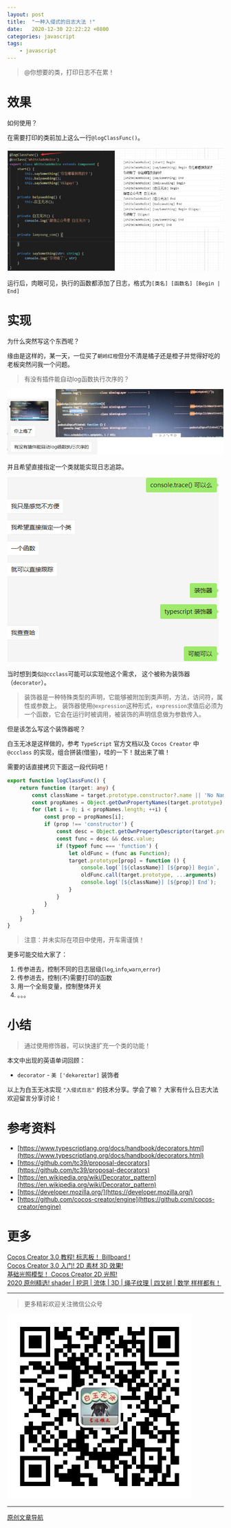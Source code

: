 ```yaml
---
layout: post
title:  "一种入侵式的日志大法 !"
date:   2020-12-30 22:22:22 +0800
categories: javascript
tags:
    - javascript
---
```


> @你想要的类，打印日志不在累！

# 效果

如何使用？

在需要打印的类前加上这么一行`@logClassFunc()`。  

![效果展示](/img/in-post/202012/30-01.png)    

运行后，肉眼可见，执行的函数都添加了日志，格式为`[类名] [函数名] [Begin | End]`  


# 实现

为什么突然写这个东西呢？

缘由是这样的，某一天，一位买了`朝岭红橙`但分不清是橘子还是橙子并觉得好吃的老板突然问我一个问题。

> 有没有插件能自动log函数执行次序的？  

![聊天记录1](/img/in-post/202012/30-02.jpg)    

并且希望直接指定一个类就能实现日志追踪。  

![聊天记录2](/img/in-post/202012/30-03.png)      

当时想到类似`@ccclass`可能可以实现他这个需求， 这个被称为装饰器（`decorator`）。  

> 装饰器是一种特殊类型的声明，它能够被附加到类声明，方法，访问符，属性或参数上。 装饰器使用`@expression`这种形式，`expression`求值后必须为一个函数，它会在运行时被调用，被装饰的声明信息做为参数传入。   

但是该怎么写这个装饰器呢？

白玉无冰是这样做的，参考 `TypeScript` 官方文档以及 `Cocos Creator` 中 `@ccclass` 的实现，组合拼装(借鉴)，哇的一下！就出来了嘛！

需要的话直接拷贝下面这一段代码吧！   

```ts
export function logClassFunc() { 
    return function (target: any) {  
        const className = target.prototype.constructor?.name || 'No Name';
        const propNames = Object.getOwnPropertyNames(target.prototype);
        for (let i = 0; i < propNames.length; ++i) {
            const prop = propNames[i];
            if (prop !== 'constructor') {
                const desc = Object.getOwnPropertyDescriptor(target.prototype, prop);
                const func = desc && desc.value;
                if (typeof func === 'function') {
                    let oldFunc = (func as Function);
                    target.prototype[prop] = function () {
                        console.log(`[${className}] [${prop}] Begin`, ...arguments);
                        oldFunc.call(target.prototype, ...arguments)
                        console.log(`[${className}] [${prop}] End`);
                    }
                }
            }
        }
    }
}
```

> 注意：并未实际在项目中使用，开车需谨慎！


更多可能交给大家了：
1. 传参进去，控制不同的日志层级(`log`,`info`,`warn`,`error`)
2. 传参进去，控制(不)需要打印的函数
3. 用一个全局变量，控制整体开关
4. 。。。  

# 小结

> 通过使用修饰器，可以快速扩充一个类的功能！

本文中出现的英语单词回顾：
- `decorator` - ` 美 ['dekəreɪtər] `  装饰者
 
以上为白玉无冰实现 `"入侵式日志"` 的技术分享。学会了嘛？ 大家有什么日志大法欢迎留言分享讨论！      


# 参考资料
- [https://www.typescriptlang.org/docs/handbook/decorators.html](https://www.typescriptlang.org/docs/handbook/decorators.html)    
- [https://github.com/tc39/proposal-decorators](https://github.com/tc39/proposal-decorators)    
- [https://en.wikipedia.org/wiki/Decorator_pattern](https://en.wikipedia.org/wiki/Decorator_pattern)    
- [https://developer.mozilla.org/](https://developer.mozilla.org/)    
- [https://github.com/cocos-creator/engine](https://github.com/cocos-creator/engine)   


# 更多
[Cocos Creator 3.0 教程! 标志板！ Billboard !](https://mp.weixin.qq.com/s/KV7fyF0kvqqOjf01ZbqbmA)    
[Cocos Creator 3.0 入门! 2D 素材 3D 效果!](https://mp.weixin.qq.com/s/xHYOzirlAZlbr9Ljuq7NdQ)  
[基础光照模型！ Cocos Creator 2D 光照!](https://mp.weixin.qq.com/s/RtARzTb9KahZ70Ct5r8GRw)  
[2020 原创精选! shader | 挖洞 | 流体 | 3D | 绳子纹理 | 四叉树 | 数学 样样都有！](https://mp.weixin.qq.com/s/ZrIPUEs9mnpPqV4dN_DIGA)     


---

> 更多精彩欢迎关注微信公众号

![](/img/qrcode.jpg)  

---  


[原创文章导航](https://mp.weixin.qq.com/s/Ht0kIbaeBEds_wUeUlu8JQ)   